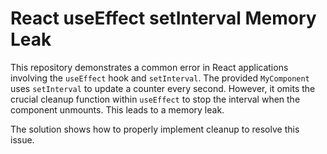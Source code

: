 # React useEffect setInterval Memory Leak

This repository demonstrates a common error in React applications involving the `useEffect` hook and `setInterval`.  The provided `MyComponent` uses `setInterval` to update a counter every second.  However, it omits the crucial cleanup function within `useEffect` to stop the interval when the component unmounts. This leads to a memory leak.

The solution shows how to properly implement cleanup to resolve this issue.
